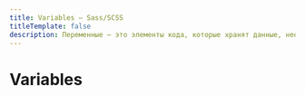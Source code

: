 ```yaml
---
title: Variables — Sass/SCSS
titleTemplate: false
description: Переменные — это элементы кода, которые хранят данные, необходимые в течение всего процесса написания стилей. Переменные в Sass/SCSS позволяют сохранять и повторно использовать определенные значения во всем коде.
---
```


# Variables

